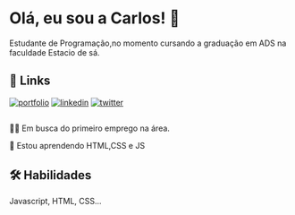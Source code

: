 
# Olá, eu sou a Carlos! 👋
Estudante de Programação,no momento cursando a graduação em ADS na faculdade Estacio de sá.


## 🔗 Links
[![portfolio](https://img.shields.io/badge/my_portfolio-000?style=for-the-badge&logo=ko-fi&logoColor=white)](https://linktr.ee/champlz)
[![linkedin](https://img.shields.io/badge/linkedin-0A66C2?style=for-the-badge&logo=linkedin&logoColor=white)](http://www.linkedin.com/in/carlosccjunior)
[![twitter](https://img.shields.io/badge/twitter-1DA1F2?style=for-the-badge&logo=twitter&logoColor=white)](https://twitter.com/o_cjunior)


## 
👩‍💻 Em busca do primeiro emprego na área.

🧠 Estou aprendendo HTML,CSS e JS




## 🛠 Habilidades
Javascript, HTML, CSS...


